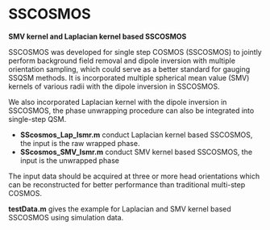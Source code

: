 # SSCOSMOS
**SMV kernel and Laplacian kernel based SSCOSMOS**

SSCOSMOS was developed for single step COSMOS (SSCOSMOS) to jointly perform background field removal and dipole inversion with multiple orientation sampling, which could serve as a better standard for gauging SSQSM methods. It is incorporated  multiple spherical mean value (SMV) kernels of various radii with the dipole inversion in SSCOSMOS. 

We also incorporated Laplacian kernel with the dipole inversion in SSCOSMOS, the phase unwrapping procedure can also be integrated into single-step QSM.


- **SScosmos_Lap_lsmr.m** conduct Laplacian kernel based SSCOSMOS, the input is the raw wrapped phase.
- **SScosmos_SMV_lsmr.m** conduct SMV kernel based SSCOSMOS, the input is the unwrapped phase

The input data should be acquired at three or more head orientations which can be reconstructed for better performance than traditional multi-step COSMOS.

**testData.m** gives the example for Laplacian and SMV kernel based SSCOSMOS using simulation data.
